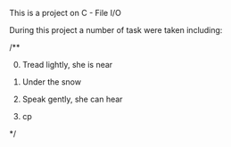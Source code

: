 This is a project on C - File I/O

During this project a number of task were taken including:

/**

0. Tread lightly, she is near

1. Under the snow

2. Speak gently, she can hear

3. cp

*/
